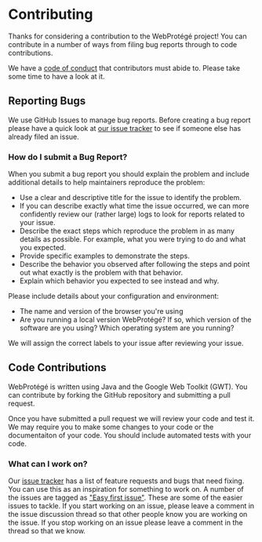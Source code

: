 # Contributing

Thanks for considering a contribution to the WebProtégé project!  You can contribute in a number of ways from filing bug reports through to code contributions.

We have a [code of conduct](CODE_OF_CONDUCT.md) that contributors must abide to.  Please take some time to have a look at it.

## Reporting Bugs

We use GitHub Issues to manage bug reports.  Before creating a bug report please have a quick look at [our issue tracker](/issues) to see if someone else has already filed an issue.

### How do I submit a Bug Report?

When you submit a bug report you should explain the problem and include additional details to help maintainers reproduce the problem:

* Use a clear and descriptive title for the issue to identify the problem.
* If you can describe exactly what time the issue occurred, we can more confidently review our (rather large) logs to look for reports related to your issue.
* Describe the exact steps which reproduce the problem in as many details as possible. For example, what you were trying to do and what you expected.
* Provide specific examples to demonstrate the steps.
* Describe the behavior you observed after following the steps and point out what exactly is the problem with that behavior.
* Explain which behavior you expected to see instead and why.

Please include details about your configuration and environment:

* The name and version of the browser you're using
* Are you running a local version WebProtégé? If so, which version of the software are you using? Which operating system are you running?

We will assign the correct labels to your issue after reviewing your issue.

## Code Contributions

WebProtégé is written using Java and the Google Web Toolkit (GWT).  You can contribute by forking the GitHub repository and submitting a pull request.  

Once you have submitted a pull request we will review your code and test it.  We may require you to make some changes to your code or the documentaiton of your code.  You should include automated tests with your code.

### What can I work on?

Our [issue tracker](https://github.com/protegeproject/webprotege/issues) has a list of feature requests and bugs that need fixing.  You can use this as an inspiration for something to work on.  A number of the issues are tagged as ["Easy first issue"](https://github.com/protegeproject/webprotege/issues?q=is%3Aissue+is%3Aopen+label%3A%22Note%3A+Easy+First+Issue%22).  These are some of the easier issues to tackle.  If you start working on an issue, please leave a comment in the issue discussion thread so that other people know you are working on the issue.  If you stop working on an issue please leave a comment in the thread so that we know.
